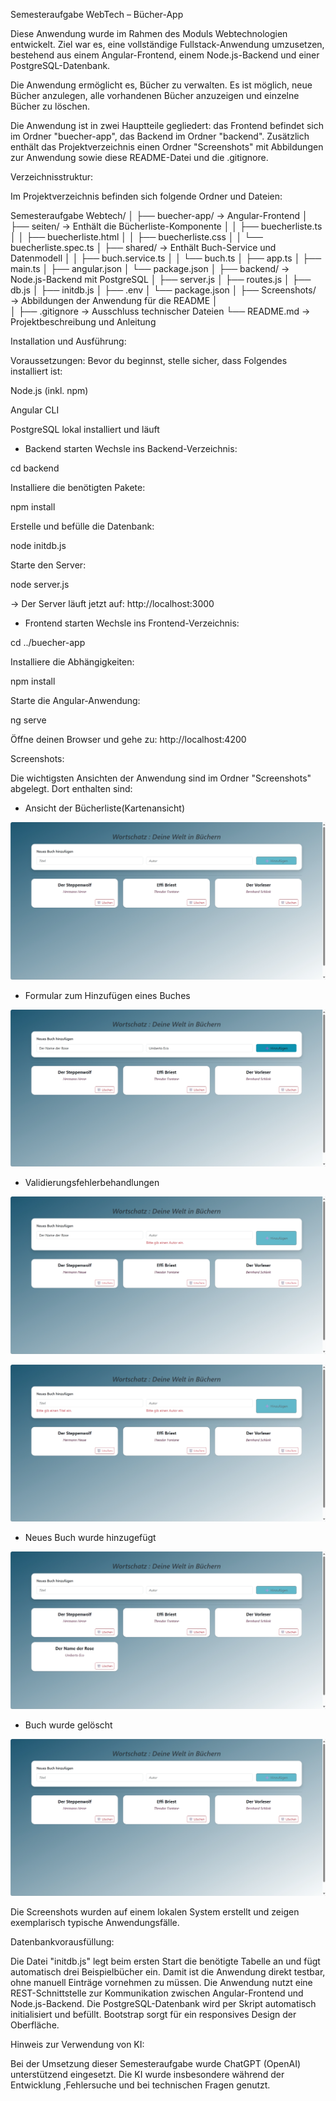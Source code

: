 Semesteraufgabe WebTech – Bücher-App

Diese Anwendung wurde im Rahmen des Moduls Webtechnologien entwickelt. Ziel war es, eine vollständige Fullstack-Anwendung umzusetzen, bestehend aus einem Angular-Frontend, einem Node.js-Backend und einer PostgreSQL-Datenbank.

Die Anwendung ermöglicht es, Bücher zu verwalten. Es ist möglich, neue Bücher anzulegen, alle vorhandenen Bücher anzuzeigen und einzelne Bücher zu löschen. 

Die Anwendung ist in zwei Hauptteile gegliedert: das Frontend befindet sich im Ordner "buecher-app", das Backend im Ordner "backend". Zusätzlich enthält das Projektverzeichnis einen Ordner "Screenshots" mit Abbildungen zur Anwendung sowie diese README-Datei und die .gitignore.

Verzeichnisstruktur:

Im Projektverzeichnis befinden sich folgende Ordner und Dateien:


Semesteraufgabe Webtech/
│
├── buecher-app/                → Angular-Frontend
│   ├── seiten/                → Enthält die Bücherliste-Komponente
│   │   ├── buecherliste.ts
│   │   ├── buecherliste.html
│   │   ├── buecherliste.css
│   │   └── buecherliste.spec.ts
│   ├── shared/                → Enthält Buch-Service und Datenmodell
│   │   ├── buch.service.ts
│   │   └── buch.ts
│   ├── app.ts
│   ├── main.ts
│   ├── angular.json
│   └── package.json
│
├── backend/                   → Node.js-Backend mit PostgreSQL
│   ├── server.js
│   ├── routes.js
│   ├── db.js
│   ├── initdb.js
│   ├── .env
│   └── package.json
│
├── Screenshots/               → Abbildungen der Anwendung für die README
│     
│
├── .gitignore                 → Ausschluss technischer Dateien 
└── README.md                  → Projektbeschreibung und Anleitung

Installation und Ausführung:

Voraussetzungen:
Bevor du beginnst, stelle sicher, dass Folgendes installiert ist:

Node.js (inkl. npm)

Angular CLI

PostgreSQL lokal installiert und läuft

- Backend starten
Wechsle ins Backend-Verzeichnis:

cd backend

Installiere die benötigten Pakete:

npm install

Erstelle und befülle die Datenbank:

node initdb.js

Starte den Server:

node server.js

→ Der Server läuft jetzt auf: http://localhost:3000

- Frontend starten
Wechsle ins Frontend-Verzeichnis:

cd ../buecher-app

Installiere die Abhängigkeiten:

npm install

Starte die Angular-Anwendung:

ng serve

Öffne deinen Browser und gehe zu:
http://localhost:4200

Screenshots:

Die wichtigsten Ansichten der Anwendung sind im Ordner "Screenshots" abgelegt. Dort enthalten sind:
- Ansicht der Bücherliste(Kartenansicht)

![Kartenansicht](./Screenshots/startseite-kartenansicht.png)

- Formular zum Hinzufügen eines Buches

![Formular](./Screenshots/formular.png)

 - Validierungsfehlerbehandlungen

![Fehler Autor](./Screenshots/validierungsfehlerbehandlung-autor.png)

![Fehler Gesamt](./Screenshots/validierungsfehlerbehandlung-gesamt.png)

- Neues Buch wurde hinzugefügt

![Buch hinzugefügt](./Screenshots/neues-buch-hinzugefuegt.png)

- Buch wurde gelöscht

![Buch gelöscht](./Screenshots/buch-erfolgreich-geloescht.png)

Die Screenshots wurden auf einem lokalen System erstellt und zeigen exemplarisch typische Anwendungsfälle.


Datenbankvorausfüllung:

Die Datei "initdb.js" legt beim ersten Start die benötigte Tabelle an und fügt automatisch drei Beispielbücher ein. Damit ist die Anwendung direkt testbar, ohne manuell Einträge vornehmen zu müssen.
Die Anwendung nutzt eine REST-Schnittstelle zur Kommunikation zwischen Angular-Frontend und Node.js-Backend. Die PostgreSQL-Datenbank wird per Skript automatisch initialisiert und befüllt. Bootstrap sorgt für ein responsives Design der Oberfläche.

Hinweis zur Verwendung von KI:

Bei der Umsetzung dieser Semesteraufgabe wurde ChatGPT (OpenAI) unterstützend eingesetzt. Die KI wurde insbesondere während der Entwicklung ,Fehlersuche und bei technischen Fragen genutzt.


